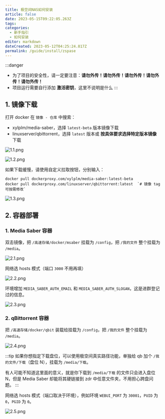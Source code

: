 ```yaml
---
title: 极空间NAS如何安装
article: false
date: 2023-05-15T09:22:05.263Z
tags:
categories: 
  - 新手指引
  - 如何安装
editor: markdown
dateCreated: 2023-05-12T04:25:24.817Z
permalink: /guide/install/zspase
---
```


:::danger
- 为了项目的安全性，请一定要注意：**请勿外传！请勿外传！请勿外传！请勿外传！请勿外传！**
- 项目运行需要自行添加 **激活密钥**，这里不说明是什么
:::

## 1. 镜像下载

打开 docker 在 `镜像 - 仓库` 中搜索：

- xylplm/media-saber，选择 `latest-beta` 版本镜像下载
- linuxserver/qbittorrent，选择 `latest` 版本或 **按具体要求选择特定版本镜像** 下载

![1.1.png](./zspase_images/1.1.png)

![1.2.png](./zspase_images/1.2.png)

如果下载缓慢，请使用自定义拉取按钮，分别输入：

```shell
docker pull dockerproxy.com/xylplm/media-saber:latest-beta
docker pull dockerproxy.com/linuxserver/qbittorrent:latest  `# 镜像 tag 可按需修改`
```

![1.3.png](./zspase_images/1.3.png)

## 2. 容器部署

### 1. Media Saber 容器

双击镜像，把 `/高速存储/docker/msaber` 挂载为 `/config`，把 `/我的文件` 整个挂载为 `/media`。

![2.1.png](./zspase_images/2.1.png)

网络选 hosts 模式（端口 `3000` 不用再填）

![2.2.png](./zspase_images/2.2.png)

环境增加 `MEDIA_SABER_AUTH_EMAIL` 和 `MEDIA_SABER_AUTH_SLOGAN`，这是进群登记过的信息。

![2.3.png](./zspase_images/2.3.png)

### 2. qBittorrent 容器

把 `/高速存储/docker/qbit` 装载给挂载为 `/config`，把 `/我的文件` 整个挂载为 `/media`。

![2.4.png](./zspase_images/2.4.png)

:::tip
如果你想指定下载盘位，可以使用极空间真实路径功能，单独给 qb 加个 `/我的文件/下载`（盘位 N），挂载为 `/media/下载`。

有人可能不知道这里面的意义，就是你下载到 `/media/下载` 的文件只会进入盘位 N，但是 Media Saber 却能将其硬链接到 zdr 中任意文件夹，不用担心跨盘问题。
:::

网络选 hosts 模式（端口取决于环境），例如环境 `WEBUI_PORT` 为 `30001`，`PUID` 为 `0`，`PGID` 为 `0`。

![2.5.png](./zspase_images/2.5.png)
